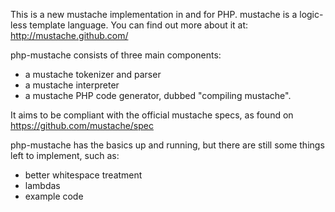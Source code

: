 This is a new mustache implementation in and for PHP.
mustache is a logic-less template language. You can find out more about it at:
http://mustache.github.com/

php-mustache consists of three main components:

- a mustache tokenizer and parser
- a mustache interpreter
- a mustache PHP code generator, dubbed "compiling mustache".

It aims to be compliant with the official mustache specs, as found on
https://github.com/mustache/spec

php-mustache has the basics up and running, but there are still some things
left to implement, such as:

- better whitespace treatment
- lambdas
- example code
